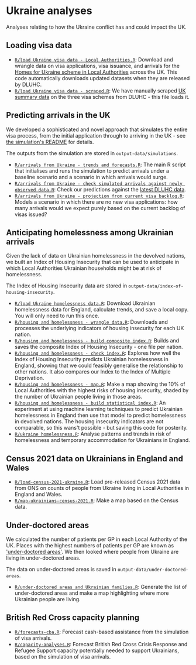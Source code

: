 # Ukraine analyses
Analyses relating to how the Ukraine conflict has and could impact the UK.

## Loading visa data

- [`R/load Ukraine visa data - Local Authorities.R`](R/load%20Ukraine%20visa%20data%20-%20Local%20Authorities.R): Download and wrangle data on visa applications, visa issuance, and arrivals for the [Homes for Ukraine scheme in Local Authorities](https://www.gov.uk/guidance/ukraine-sponsorship-scheme-visa-data-by-country-upper-and-lower-tier-local-authority) across the UK. This code automatically downloads updated datasets when they are released by DLUHC.
- [`R/load Ukraine visa data - scraped.R`](R/load%20Ukraine%20visa%20data%20-%20scraped.R): We have manually scraped [UK summary data](https://www.gov.uk/government/publications/ukraine-family-scheme-application-data/ukraine-family-scheme-and-ukraine-sponsorship-scheme-homes-for-ukraine-visa-data) on the three visa schemes from DLUHC - this file loads it.

## Predicting arrivals in the UK
We developed a sophisticated and novel approach that simulates the entire visa process, from the initial application through to arriving in the UK - see [the simulation's README](simulating-arrivals.md) for details.

The outputs from the simulation are stored in `output-data/simulations`.

- [`R/arrivals from Ukraine - trends and forecasts.R`](R/arrivals%20from%20Ukraine%20-%20trends%20and%20forecasts.R): The main R script that initialises and runs the simulation to predict arrivals under a baseline scenario and a scenario in which arrivals would surge.
- [`R/arrivals from Ukraine - check simulated arrivals against newly observed data.R`](R/check%20simulated%20arrivals%20against%20newly%20observed%20data.R): Check our predictions against the [latest DLUHC data](https://www.gov.uk/government/publications/ukraine-family-scheme-application-data).
- [`R/arrivals from Ukraine - projection from current visa backlog.R`](R/projection%20from%20current%20visa%20backlog.R): Models a scenario in which there are no new visa applications: how many arrivals would we expect purely based on the current backlog of visas issued?

## Anticipating homelessness among Ukrainian arrivals
Given the lack of data on Ukrainian homelessness in the devolved nations, we built an Index of Housing Insecurity that can be used to anticipate in which Local Authorities Ukrainian households might be at risk of homelessness. 

The Index of Housing Insecurity data are stored in `output-data/index-of-housing-insecurity`.

- [`R/load Ukraine homelessness data.R`](R/load%20Ukraine%20homelessness%20data.R): Download Ukrainian homelessness data for England, calculate trends, and save a local copy. You will only need to run this once.
- [`R/housing and homelessness - wrangle data.R`](R/housing%20and%20homelessness%20-%20wrangle%20data.R): Downloads and processes the underlying indicators of housing insecurity for each UK nation.
- [`R/housing and homelessness - build composite index.R`](R/housing%20and%20homelessness%20-%20build%20composite%20index.R): Builds and saves the composite Index of Housing Insecurity - one file per nation.
- [`R/housing and homelessness - check index.R`](R/housing%20and%20homelessness%20-%20check%20index.R): Explores how well the Index of Housing Insecurity predicts Ukrainian homelessness in England, showing that we could feasibly generalise the relationship to other nations. It also compares our Index to the Index of Multiple Deprivation.
- [`R/housing and homelessness - map.R`](R/housing%20and%20homelessness%20-%20map.R): Make a map showing the 10% of Local Authorities with the highest risks of housing insecurity, shaded by the number of Ukrainian people living in those areas.
- [`R/housing and homelessness - build statistical index.R`](R/housing%20and%20homelessness%20-%20build%20statistical%20index.R): An experiment at using machine learning techniques to predict Ukrainian homelessness in England then use that model to predict homelessness in devolved nations. The housing insecurity indicators are not comparable, so this wans't possible - but saving this code for posterity.
- [`R/ukraine homelessness.R`](R/ukraine%20homelessness.R): Analyse patterns and trends in risk of homelessness and temporary accommodation for Ukrainians in England.

## Census 2021 data on Ukrainians in England and Wales

- [`R/load-census-2021-ukraine.R`](R/load-census-2021-ukraine.R): Load pre-released Census 2021 data from ONS on counts of people from Ukraine living in Local Authorities in England and Wales.
- [`R/map-ukrainians-census-2021.R`](R/map-ukrainians-census-2021.R): Make a map based on the Census data.

## Under-doctored areas
We calculated the number of patients per GP in each Local Authority of the UK. Places with the highest numbers of patients per GP are known as ['under-doctored areas'](https://www.gponline.com/map-englands-underdoctored-areas/article/1739735). We then looked where people from Ukraine are living in under-doctored areas.

The data on under-doctored areas is saved in `output-data/under-doctored-areas`.

- [`R/under-doctored areas and Ukrainian families.R`](R/under-doctored%20areas%20and%20Ukrainian%20families.R): Generate the list of under-doctored areas and make a map highlighting where more Ukrainian people are living.

## British Red Cross capacity planning

- [`R/forecasts-cba.R`](R/forecasts-cba.R): Forecast cash-based assistance from the simulation of visa arrivals.
- [`R/capacity-analyses.R`](R/capacity-analyses.R): Forecast British Red Cross Crisis Response and Refugee Support capacity potentially needed to support Ukrainians, based on the simulation of visa arrivals.
